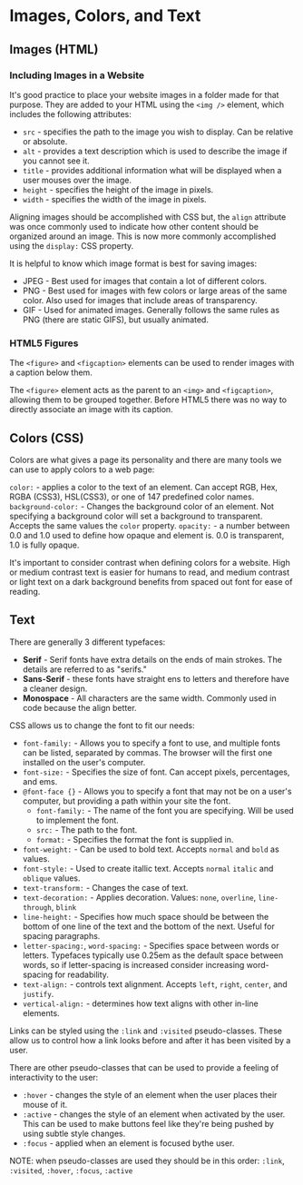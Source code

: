 # Images, Colors, and Text

## Images (HTML)

### Including Images in a Website

It's good practice to place your website images in a folder made for that purpose. They are added to your HTML using the `<img />` element, which includes the following attributes:

* `src` - specifies the path to the image you wish to display. Can be relative or absolute.
* `alt` - provides a text description which is used to describe the image if you cannot see it.
* `title` - provides additional information what will be displayed when a user mouses over the image.
* `height` - specifies the height of the image in pixels.
* `width` - specifies the width of the image in pixels.

Aligning images should be accomplished with CSS but, the `align` attribute was once commonly used to indicate how other content should be organized around an image. This is now more commonly accomplished using the `display:` CSS property.

It is helpful to know which image format is best for saving images:

* JPEG - Best used for images that contain a lot of different colors.
* PNG - Best used for images with few colors or large areas of the same color. Also used for images that include areas of transparency.
* GIF - Used for animated images. Generally follows the same rules as PNG (there are static GIFS), but usually animated.

### HTML5 Figures

The `<figure>` and `<figcaption>` elements can be used to render images with a caption below them.

The `<figure>` element acts as the parent to an `<img>` and `<figcaption>`, allowing them to be grouped together. Before HTML5 there was no way to directly associate an image with its caption.

## Colors (CSS)

Colors are what gives a page its personality and there are many tools we can use to apply colors to a web page:

`color:` - applies a color to the text of an element. Can accept RGB, Hex, RGBA (CSS3), HSL(CSS3), or one of 147 predefined color names.
`background-color:` - Changes the background color of an element. Not specifying a background color will set a background to transparent. Accepts the same values the `color` property.
`opacity:` - a number between 0.0 and 1.0 used to define how opaque and element is. 0.0 is transparent, 1.0 is fully opaque.

It's important to consider contrast when defining colors for a website. High or medium contrast text is easier for humans to read, and medium contrast or light text on a dark background benefits from spaced out font for ease of reading.

## Text

There are generally 3 different typefaces:

* **Serif** - Serif fonts have extra details on the ends of main strokes. The details are referred to as "serifs."
* **Sans-Serif** - these fonts have straight ens to letters and therefore have a cleaner design.
* **Monospace** - All characters are the same width. Commonly used in code because the align better.

CSS allows us to change the font to fit our needs:

* `font-family:` - Allows you to specify a font to use, and multiple fonts can be listed, separated by commas. The browser will the first one installed on the user's computer.
* `font-size:` - Specifies the size of font. Can accept pixels, percentages, and ems.
* `@font-face {}` - Allows you to specify a font that may not be on a user's computer, but providing a path within your site the font.
  * `font-family:` - The name of the font you are specifying. Will be used to implement the font.
  * `src:` - The path to the font.
  * `format:` - Specifies the format the font is supplied in.
* `font-weight:` - Can be used to bold text. Accepts `normal` and `bold` as values.
* `font-style:` - Used to create itallic text. Accepts `normal` `italic` and `oblique` values.
* `text-transform:` - Changes the case of text.
* `text-decoration:` - Applies decoration. Values: `none`, `overline`, `line-through`, `blink`
* `line-height:` - Specifies how much space should be between the bottom of one line of the text and the bottom of the next. Useful for spacing paragraphs.
* `letter-spacing:`, `word-spacing:` - Specifies space between words or letters. Typefaces typically use 0.25em as the default space between words, so if letter-spacing is increased consider increasing word-spacing for readability.
* `text-align:` - controls text alignment. Accepts `left`, `right`, `center`, and `justify`.
* `vertical-align:` - determines how text aligns with other in-line elements.

Links can be styled using the `:link` and `:visited` pseudo-classes. These allow us to control how a link looks before and after it has been visited by a user.

There are other pseudo-classes that can be used to provide a feeling of interactivity to the user:

* `:hover` - changes the style of an element when the user places their mouse of it.
* `:active` - changes the style of an element when activated by the user. This can be used to make buttons feel like they're being pushed by using subtle style changes.
* `:focus` - applied when an element is focused bythe user.

NOTE: when pseudo-classes are used they should be in this order: `:link`, `:visited`, `:hover`, `:focus`, `:active`